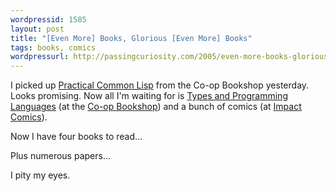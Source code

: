 ```yaml
---
wordpressid: 1585
layout: post
title: "[Even More] Books, Glorious [Even More] Books"
tags: books, comics
wordpressurl: http://passingcuriosity.com/2005/even-more-books-glorious-even-more-books/
---
```


I picked up [Practical Common Lisp][pcl] from the Co-op Bookshop yesterday.
Looks promising. Now all I'm waiting for is [Types and Programming
Languages][tapl] (at the [Co-op Bookshop][coop]) and a bunch of comics (at
[Impact Comics][impact]).

Now I have four books to read...

Plus numerous papers...

I pity my eyes.

[pcl]: http://www.amazon.com/dp/1590592395
[tapl]: http://www.amazon.com/dp/0262162091
[coop]: http://www.coop-bookshop.com.au/
[impact]: http://www.impactcomics.com.au/
